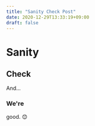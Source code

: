 ```yaml
---
title: "Sanity Check Post"
date: 2020-12-29T13:33:19+09:00
draft: false
---
```


# Sanity

## Check

And...

### We're

good. :blush:
